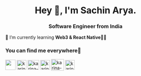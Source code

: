 <h1 align="center">Hey 👋, I'm Sachin Arya.</h1>


<h3 align="center">Software Engineer from India</h3>


🌱 I’m currently learning **Web3 & React Native**🧑‍💻

<h3 align="left">You can find me everywhere📱</h3>
<p align="left">
<a href="mailto:joinsachinarya@gmail.com" target="blank"><img align="center" src="https://upload.wikimedia.org/wikipedia/commons/7/7e/Gmail_icon_%282020%29.svg" height="32" width="32" /></a>
<a href="https://joinsachinarya.github.io/" target="blank"><img align="center" src="https://upload.wikimedia.org/wikipedia/commons/a/ae/Globe_icon-white.svg" alt="karina-olenina" height="30" width="30" /></a>
<a href="https://in.linkedin.com/in/joinsachinarya" target="blank"><img align="center" src="https://raw.githubusercontent.com/rahuldkjain/github-profile-readme-generator/master/src/images/icons/Social/linked-in-alt.svg" alt="karina-olenina" height="30" width="36" /></a>
<a href="https://x.com/joinsachinarya" target="blank"><img align="center" src="https://upload.wikimedia.org/wikipedia/commons/thumb/b/b7/X_logo.jpg/900px-X_logo.jpg" alt="karina-olenina" height="30" width="30" /></a>
<a href="https://youtube.com/@joinsachinarya" target="blank"><img align="center" src="https://raw.githubusercontent.com/rahuldkjain/github-profile-readme-generator/master/src/images/icons/Social/youtube.svg" alt="karina-olenina" height="36" width="40" /></a>
<a href="https://instagram.com/joinsachinarya" target="blank"><img align="center" src="https://raw.githubusercontent.com/rahuldkjain/github-profile-readme-generator/master/src/images/icons/Social/instagram.svg" alt="karina-olenina" height="30" width="30" /></a>
</p>
